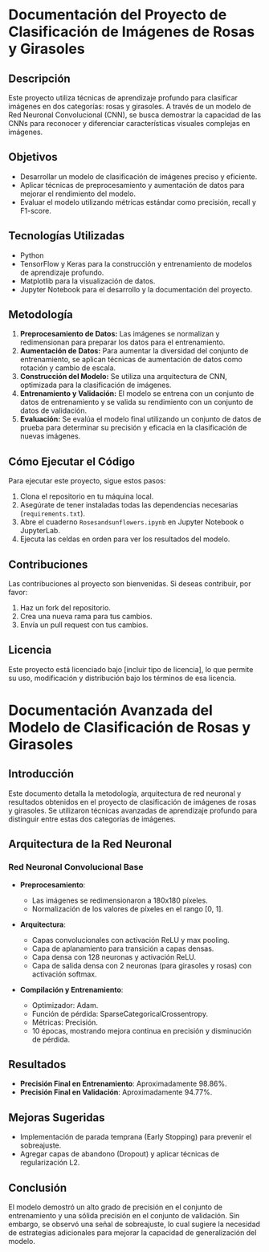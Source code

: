 
# Documentación del Proyecto de Clasificación de Imágenes de Rosas y Girasoles

## Descripción

Este proyecto utiliza técnicas de aprendizaje profundo para clasificar imágenes en dos categorías: rosas y girasoles. A través de un modelo de Red Neuronal Convolucional (CNN), se busca demostrar la capacidad de las CNNs para reconocer y diferenciar características visuales complejas en imágenes.

## Objetivos

- Desarrollar un modelo de clasificación de imágenes preciso y eficiente.
- Aplicar técnicas de preprocesamiento y aumentación de datos para mejorar el rendimiento del modelo.
- Evaluar el modelo utilizando métricas estándar como precisión, recall y F1-score.

## Tecnologías Utilizadas

- Python
- TensorFlow y Keras para la construcción y entrenamiento de modelos de aprendizaje profundo.
- Matplotlib para la visualización de datos.
- Jupyter Notebook para el desarrollo y la documentación del proyecto.

## Metodología

1. **Preprocesamiento de Datos:** Las imágenes se normalizan y redimensionan para preparar los datos para el entrenamiento.
2. **Aumentación de Datos:** Para aumentar la diversidad del conjunto de entrenamiento, se aplican técnicas de aumentación de datos como rotación y cambio de escala.
3. **Construcción del Modelo:** Se utiliza una arquitectura de CNN, optimizada para la clasificación de imágenes.
4. **Entrenamiento y Validación:** El modelo se entrena con un conjunto de datos de entrenamiento y se valida su rendimiento con un conjunto de datos de validación.
5. **Evaluación:** Se evalúa el modelo final utilizando un conjunto de datos de prueba para determinar su precisión y eficacia en la clasificación de nuevas imágenes.

## Cómo Ejecutar el Código

Para ejecutar este proyecto, sigue estos pasos:

1. Clona el repositorio en tu máquina local.
2. Asegúrate de tener instaladas todas las dependencias necesarias (`requirements.txt`).
3. Abre el cuaderno `Rosesandsunflowers.ipynb` en Jupyter Notebook o JupyterLab.
4. Ejecuta las celdas en orden para ver los resultados del modelo.

## Contribuciones

Las contribuciones al proyecto son bienvenidas. Si deseas contribuir, por favor:

1. Haz un fork del repositorio.
2. Crea una nueva rama para tus cambios.
3. Envía un pull request con tus cambios.

## Licencia

Este proyecto está licenciado bajo [incluir tipo de licencia], lo que permite su uso, modificación y distribución bajo los términos de esa licencia.

# Documentación Avanzada del Modelo de Clasificación de Rosas y Girasoles

## Introducción

Este documento detalla la metodología, arquitectura de red neuronal y resultados obtenidos en el proyecto de clasificación de imágenes de rosas y girasoles. Se utilizaron técnicas avanzadas de aprendizaje profundo para distinguir entre estas dos categorías de imágenes.

## Arquitectura de la Red Neuronal

### Red Neuronal Convolucional Base

- **Preprocesamiento**:
  - Las imágenes se redimensionaron a 180x180 píxeles.
  - Normalización de los valores de píxeles en el rango [0, 1].

- **Arquitectura**:
  - Capas convolucionales con activación ReLU y max pooling.
  - Capa de aplanamiento para transición a capas densas.
  - Capa densa con 128 neuronas y activación ReLU.
  - Capa de salida densa con 2 neuronas (para girasoles y rosas) con activación softmax.

- **Compilación y Entrenamiento**:
  - Optimizador: Adam.
  - Función de pérdida: SparseCategoricalCrossentropy.
  - Métricas: Precisión.
  - 10 épocas, mostrando mejora continua en precisión y disminución de pérdida.

## Resultados

- **Precisión Final en Entrenamiento**: Aproximadamente 98.86%.
- **Precisión Final en Validación**: Aproximadamente 94.77%.

## Mejoras Sugeridas

- Implementación de parada temprana (Early Stopping) para prevenir el sobreajuste.
- Agregar capas de abandono (Dropout) y aplicar técnicas de regularización L2.

## Conclusión

El modelo demostró un alto grado de precisión en el conjunto de entrenamiento y una sólida precisión en el conjunto de validación. Sin embargo, se observó una señal de sobreajuste, lo cual sugiere la necesidad de estrategias adicionales para mejorar la capacidad de generalización del modelo.
